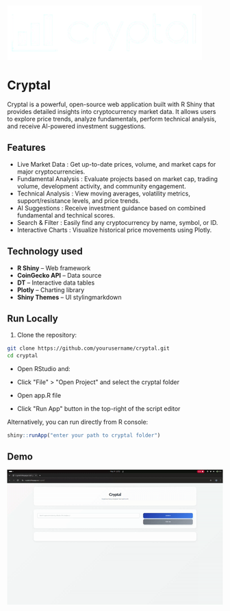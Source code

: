 
![Logo](https://github.com/KushagraShukla30/cryptal/blob/main/rsconnect/shinyapps.io/cryptal/cryptalfullgh.png)


# Cryptal

Cryptal is a powerful, open-source web application built with R Shiny that provides detailed insights into cryptocurrency market data. It allows users to explore price trends, analyze fundamentals, perform technical analysis, and receive AI-powered investment suggestions.



## Features

- Live Market Data : Get up-to-date prices, volume, and market caps for major cryptocurrencies.
- Fundamental Analysis : Evaluate projects based on market cap, trading volume, development activity, and community engagement.
- Technical Analysis : View moving averages, volatility metrics, support/resistance levels, and price trends.
- AI Suggestions : Receive investment guidance based on combined fundamental and technical scores.
- Search & Filter : Easily find any cryptocurrency by name, symbol, or ID.
- Interactive Charts : Visualize historical price movements using Plotly.


## Technology used

- **R Shiny** – Web framework
- **CoinGecko API** – Data source
- **DT** – Interactive data tables
- **Plotly** – Charting library
- **Shiny Themes** – UI stylingmarkdown
## Run Locally

1. Clone the repository:
```bash
git clone https://github.com/yourusername/cryptal.git
cd cryptal
```
- Open RStudio and:

- Click "File" > "Open Project" and select the cryptal folder

- Open app.R file

- Click "Run App" button in the top-right of the script editor



Alternatively, you can run directly from R console:

```R
shiny::runApp("enter your path to cryptal folder")
```
## Demo

![Demo](https://github.com/KushagraShukla30/cryptal/blob/main/rsconnect/shinyapps.io/cryptal/cryptal.gif)